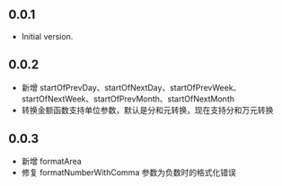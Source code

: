 ## 0.0.1

- Initial version.

## 0.0.2

- 新增 startOfPrevDay、startOfNextDay、startOfPrevWeek、startOfNextWeek、startOfPrevMonth、startOfNextMonth
- 转换金额函数支持单位参数，默认是分和元转换，现在支持分和万元转换

## 0.0.3

- 新增 formatArea
- 修复 formatNumberWithComma 参数为负数时的格式化错误